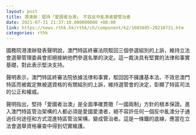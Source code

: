 ```yaml
---
layout: post
title: 港澳辦：堅持「愛國者治澳」　不容反中亂澳者變管治者
date: 2021-07-31 21:37:10.000000000 +08:00
link: https://news.rthk.hk/rthk/ch/component/k2/1603605-20210731.htm
categories: rthk
---
```


國務院港澳辦發表聲明說，澳門特區終審法院駁回三個參選組別的上訴，維持立法會選舉管理委員會拒絕接納他們參選名單的決定。這一裁決具有堅實的法律和事實基礎，對此表示堅決支持。

聲明表示，澳門特區終審法院依據法律和事實，駁回因不擁護基本法、不效忠澳門特區而被裁定無被選資格的有關組別的上訴，維持選管會的決定，彰顯了特區司法的公正和權威。

聲明指出，堅持「愛國者治澳」是全面準確貫徹「一國兩制」方針的根本保證。進入澳門特區管治架構的人都必須是愛國愛澳者，絕不容許任何一個反中亂澳分子通過任何途徑和方式混進特區管治架構，變成管治者。這是一條鐵的底線，應當在立法會選舉資格審查中得到切實維護。
